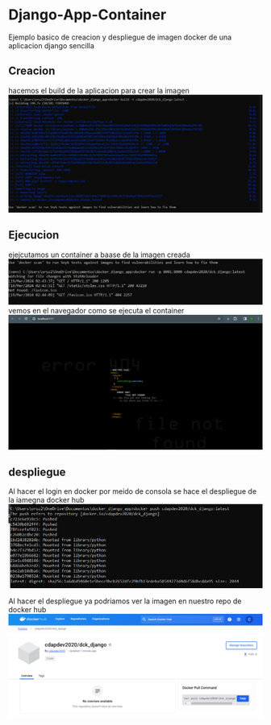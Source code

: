 # Django-App-Container
Ejemplo basico de creacion y despliegue de imagen docker de una aplicacion django sencilla

## Creacion 
hacemos el build de la aplicacion para crear la imagen
![Auth](/campturas/Captura.PNG)

## Ejecucion
ejejcutamos un container a baase de la imagen creada
![Auth](/campturas/run.PNG)
vemos en el navegador como se ejecuta el container 
![Auth](/campturas/prueba.PNG)

## despliegue 
Al hacer el login en docker por meido de consola se hace el despliegue de la iamegna docker hub
![Auth](/campturas/despliegue.PNG)

Al hacer el despliegue ya podriamos ver la imagen en nuestro repo de docker hub
![Auth](/campturas/docker%20hub.PNG)